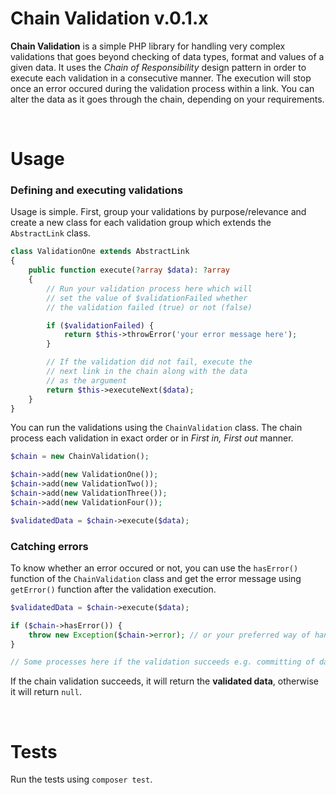 # Chain Validation v.0.1.x

**Chain Validation** is a simple PHP library for handling very complex validations that goes beyond checking of data types, format and values of a given data. It uses the *Chain of Responsibility* design pattern in order to execute each validation in a consecutive manner. The execution will stop once an error occured during the validation process within a link. You can alter the data as it goes through the chain, depending on your requirements.

<br>

# Usage

### Defining and executing validations

Usage is simple. First, group your validations by purpose/relevance and create a new class for each validation group which extends the `AbstractLink` class. 
```php
class ValidationOne extends AbstractLink
{
    public function execute(?array $data): ?array
    {
        // Run your validation process here which will
        // set the value of $validationFailed whether
        // the validation failed (true) or not (false)

        if ($validationFailed) {
            return $this->throwError('your error message here');
        }

        // If the validation did not fail, execute the
        // next link in the chain along with the data 
        // as the argument
        return $this->executeNext($data);
    }
}
```

You can run the validations using the `ChainValidation` class. The chain process each validation in exact order or in *First in, First out* manner.

```php
$chain = new ChainValidation();

$chain->add(new ValidationOne());
$chain->add(new ValidationTwo());
$chain->add(new ValidationThree());
$chain->add(new ValidationFour());

$validatedData = $chain->execute($data);
```

### Catching errors

To know whether an error occured or not, you can use the `hasError()` function of the `ChainValidation` class and get the error message using `getError()` function after the validation execution.

```php
$validatedData = $chain->execute($data);

if ($chain->hasError()) {
    throw new Exception($chain->error); // or your preferred way of handling errors e.g. returing a response
}

// Some processes here if the validation succeeds e.g. committing of data to the database
```

If the chain validation succeeds, it will return the **validated data**, otherwise it will return `null`.

<br>

# Tests

Run the tests using `composer test`.
